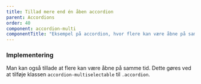 ```yaml
---
title: Tillad mere end én åben accordion
parent: Accordions
order: 40
component: accordion-multi
componentTitle: "Eksempel på accordion, hvor flere kan være åbne på samme tid"
---
```

### Implementering

Man kan også tillade at flere kan være åbne på samme tid. Dette gøres ved at tilføje klassen `accordion-multiselectable` til `.accordion`.
